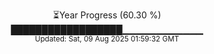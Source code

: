 <p align="center">
⏳Year Progress (60.30 %) <br>
██████████████████▁▁▁▁▁▁▁▁▁▁▁▁ <br>
<sub>Updated: Sat, 09 Aug 2025 01:59:32 GMT</sub>
</p>

